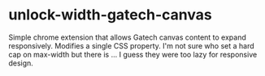 # unlock-width-gatech-canvas
Simple chrome extension that allows Gatech canvas content to expand responsively. Modifies a single CSS property. I'm not sure who set a hard cap on max-width but there is ... I guess they were too lazy for responsive design.
